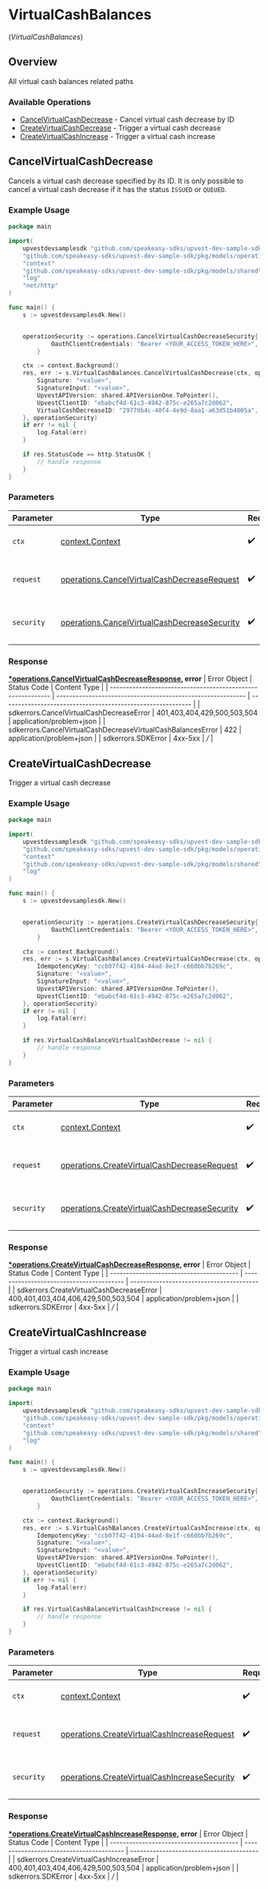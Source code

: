 # VirtualCashBalances
(*VirtualCashBalances*)

## Overview

All virtual cash balances related paths

### Available Operations

* [CancelVirtualCashDecrease](#cancelvirtualcashdecrease) - Cancel virtual cash decrease by ID
* [CreateVirtualCashDecrease](#createvirtualcashdecrease) - Trigger a virtual cash decrease
* [CreateVirtualCashIncrease](#createvirtualcashincrease) - Trigger a virtual cash increase

## CancelVirtualCashDecrease

Cancels a virtual cash decrease specified by its ID. It is only possible to cancel a virtual cash decrease if it has the status `ISSUED` or `QUEUED`.

### Example Usage

```go
package main

import(
	upvestdevsamplesdk "github.com/speakeasy-sdks/upvest-dev-sample-sdk"
	"github.com/speakeasy-sdks/upvest-dev-sample-sdk/pkg/models/operations"
	"context"
	"github.com/speakeasy-sdks/upvest-dev-sample-sdk/pkg/models/shared"
	"log"
	"net/http"
)

func main() {
    s := upvestdevsamplesdk.New()


    operationSecurity := operations.CancelVirtualCashDecreaseSecurity{
            OauthClientCredentials: "Bearer <YOUR_ACCESS_TOKEN_HERE>",
        }

    ctx := context.Background()
    res, err := s.VirtualCashBalances.CancelVirtualCashDecrease(ctx, operations.CancelVirtualCashDecreaseRequest{
        Signature: "<value>",
        SignatureInput: "<value>",
        UpvestAPIVersion: shared.APIVersionOne.ToPointer(),
        UpvestClientID: "ebabcf4d-61c3-4942-875c-e265a7c2d062",
        VirtualCashDecreaseID: "29770b4c-40f4-4e9d-8aa1-a63d51b4005a",
    }, operationSecurity)
    if err != nil {
        log.Fatal(err)
    }

    if res.StatusCode == http.StatusOK {
        // handle response
    }
}
```

### Parameters

| Parameter                                                                                                        | Type                                                                                                             | Required                                                                                                         | Description                                                                                                      |
| ---------------------------------------------------------------------------------------------------------------- | ---------------------------------------------------------------------------------------------------------------- | ---------------------------------------------------------------------------------------------------------------- | ---------------------------------------------------------------------------------------------------------------- |
| `ctx`                                                                                                            | [context.Context](https://pkg.go.dev/context#Context)                                                            | :heavy_check_mark:                                                                                               | The context to use for the request.                                                                              |
| `request`                                                                                                        | [operations.CancelVirtualCashDecreaseRequest](../../pkg/models/operations/cancelvirtualcashdecreaserequest.md)   | :heavy_check_mark:                                                                                               | The request object to use for the request.                                                                       |
| `security`                                                                                                       | [operations.CancelVirtualCashDecreaseSecurity](../../pkg/models/operations/cancelvirtualcashdecreasesecurity.md) | :heavy_check_mark:                                                                                               | The security requirements to use for the request.                                                                |


### Response

**[*operations.CancelVirtualCashDecreaseResponse](../../pkg/models/operations/cancelvirtualcashdecreaseresponse.md), error**
| Error Object                                                | Status Code                                                 | Content Type                                                |
| ----------------------------------------------------------- | ----------------------------------------------------------- | ----------------------------------------------------------- |
| sdkerrors.CancelVirtualCashDecreaseError                    | 401,403,404,429,500,503,504                                 | application/problem+json                                    |
| sdkerrors.CancelVirtualCashDecreaseVirtualCashBalancesError | 422                                                         | application/problem+json                                    |
| sdkerrors.SDKError                                          | 4xx-5xx                                                     | */*                                                         |

## CreateVirtualCashDecrease

Trigger a virtual cash decrease

### Example Usage

```go
package main

import(
	upvestdevsamplesdk "github.com/speakeasy-sdks/upvest-dev-sample-sdk"
	"github.com/speakeasy-sdks/upvest-dev-sample-sdk/pkg/models/operations"
	"context"
	"github.com/speakeasy-sdks/upvest-dev-sample-sdk/pkg/models/shared"
	"log"
)

func main() {
    s := upvestdevsamplesdk.New()


    operationSecurity := operations.CreateVirtualCashDecreaseSecurity{
            OauthClientCredentials: "Bearer <YOUR_ACCESS_TOKEN_HERE>",
        }

    ctx := context.Background()
    res, err := s.VirtualCashBalances.CreateVirtualCashDecrease(ctx, operations.CreateVirtualCashDecreaseRequest{
        IdempotencyKey: "ccb07f42-4104-44ad-8e1f-c660bb7b269c",
        Signature: "<value>",
        SignatureInput: "<value>",
        UpvestAPIVersion: shared.APIVersionOne.ToPointer(),
        UpvestClientID: "ebabcf4d-61c3-4942-875c-e265a7c2d062",
    }, operationSecurity)
    if err != nil {
        log.Fatal(err)
    }

    if res.VirtualCashBalanceVirtualCashDecrease != nil {
        // handle response
    }
}
```

### Parameters

| Parameter                                                                                                        | Type                                                                                                             | Required                                                                                                         | Description                                                                                                      |
| ---------------------------------------------------------------------------------------------------------------- | ---------------------------------------------------------------------------------------------------------------- | ---------------------------------------------------------------------------------------------------------------- | ---------------------------------------------------------------------------------------------------------------- |
| `ctx`                                                                                                            | [context.Context](https://pkg.go.dev/context#Context)                                                            | :heavy_check_mark:                                                                                               | The context to use for the request.                                                                              |
| `request`                                                                                                        | [operations.CreateVirtualCashDecreaseRequest](../../pkg/models/operations/createvirtualcashdecreaserequest.md)   | :heavy_check_mark:                                                                                               | The request object to use for the request.                                                                       |
| `security`                                                                                                       | [operations.CreateVirtualCashDecreaseSecurity](../../pkg/models/operations/createvirtualcashdecreasesecurity.md) | :heavy_check_mark:                                                                                               | The security requirements to use for the request.                                                                |


### Response

**[*operations.CreateVirtualCashDecreaseResponse](../../pkg/models/operations/createvirtualcashdecreaseresponse.md), error**
| Error Object                             | Status Code                              | Content Type                             |
| ---------------------------------------- | ---------------------------------------- | ---------------------------------------- |
| sdkerrors.CreateVirtualCashDecreaseError | 400,401,403,404,406,429,500,503,504      | application/problem+json                 |
| sdkerrors.SDKError                       | 4xx-5xx                                  | */*                                      |

## CreateVirtualCashIncrease

Trigger a virtual cash increase

### Example Usage

```go
package main

import(
	upvestdevsamplesdk "github.com/speakeasy-sdks/upvest-dev-sample-sdk"
	"github.com/speakeasy-sdks/upvest-dev-sample-sdk/pkg/models/operations"
	"context"
	"github.com/speakeasy-sdks/upvest-dev-sample-sdk/pkg/models/shared"
	"log"
)

func main() {
    s := upvestdevsamplesdk.New()


    operationSecurity := operations.CreateVirtualCashIncreaseSecurity{
            OauthClientCredentials: "Bearer <YOUR_ACCESS_TOKEN_HERE>",
        }

    ctx := context.Background()
    res, err := s.VirtualCashBalances.CreateVirtualCashIncrease(ctx, operations.CreateVirtualCashIncreaseRequest{
        IdempotencyKey: "ccb07f42-4104-44ad-8e1f-c660bb7b269c",
        Signature: "<value>",
        SignatureInput: "<value>",
        UpvestAPIVersion: shared.APIVersionOne.ToPointer(),
        UpvestClientID: "ebabcf4d-61c3-4942-875c-e265a7c2d062",
    }, operationSecurity)
    if err != nil {
        log.Fatal(err)
    }

    if res.VirtualCashBalanceVirtualCashIncrease != nil {
        // handle response
    }
}
```

### Parameters

| Parameter                                                                                                        | Type                                                                                                             | Required                                                                                                         | Description                                                                                                      |
| ---------------------------------------------------------------------------------------------------------------- | ---------------------------------------------------------------------------------------------------------------- | ---------------------------------------------------------------------------------------------------------------- | ---------------------------------------------------------------------------------------------------------------- |
| `ctx`                                                                                                            | [context.Context](https://pkg.go.dev/context#Context)                                                            | :heavy_check_mark:                                                                                               | The context to use for the request.                                                                              |
| `request`                                                                                                        | [operations.CreateVirtualCashIncreaseRequest](../../pkg/models/operations/createvirtualcashincreaserequest.md)   | :heavy_check_mark:                                                                                               | The request object to use for the request.                                                                       |
| `security`                                                                                                       | [operations.CreateVirtualCashIncreaseSecurity](../../pkg/models/operations/createvirtualcashincreasesecurity.md) | :heavy_check_mark:                                                                                               | The security requirements to use for the request.                                                                |


### Response

**[*operations.CreateVirtualCashIncreaseResponse](../../pkg/models/operations/createvirtualcashincreaseresponse.md), error**
| Error Object                             | Status Code                              | Content Type                             |
| ---------------------------------------- | ---------------------------------------- | ---------------------------------------- |
| sdkerrors.CreateVirtualCashIncreaseError | 400,401,403,404,406,429,500,503,504      | application/problem+json                 |
| sdkerrors.SDKError                       | 4xx-5xx                                  | */*                                      |
